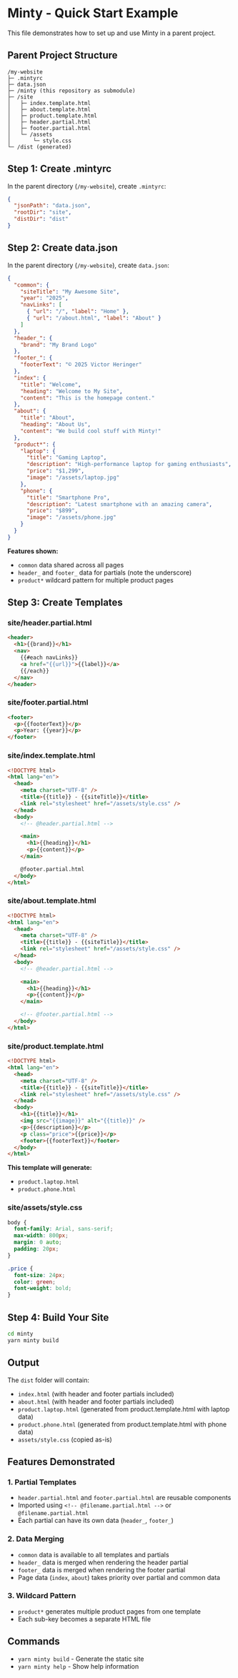 # Minty - Quick Start Example

This file demonstrates how to set up and use Minty in a parent project.

## Parent Project Structure

```
/my-website
├─ .mintyrc
├─ data.json
├─ /minty (this repository as submodule)
├─ /site
│   ├─ index.template.html
│   ├─ about.template.html
│   ├─ product.template.html
│   ├─ header.partial.html
│   ├─ footer.partial.html
│   └─ /assets
│       └─ style.css
└─ /dist (generated)
```

## Step 1: Create .mintyrc

In the parent directory (`/my-website`), create `.mintyrc`:

```json
{
  "jsonPath": "data.json",
  "rootDir": "site",
  "distDir": "dist"
}
```

## Step 2: Create data.json

In the parent directory (`/my-website`), create `data.json`:

```json
{
  "common": {
    "siteTitle": "My Awesome Site",
    "year": "2025",
    "navLinks": [
      { "url": "/", "label": "Home" },
      { "url": "/about.html", "label": "About" }
    ]
  },
  "header_": {
    "brand": "My Brand Logo"
  },
  "footer_": {
    "footerText": "© 2025 Victor Heringer"
  },
  "index": {
    "title": "Welcome",
    "heading": "Welcome to My Site",
    "content": "This is the homepage content."
  },
  "about": {
    "title": "About",
    "heading": "About Us",
    "content": "We build cool stuff with Minty!"
  },
  "product*": {
    "laptop": {
      "title": "Gaming Laptop",
      "description": "High-performance laptop for gaming enthusiasts",
      "price": "$1,299",
      "image": "/assets/laptop.jpg"
    },
    "phone": {
      "title": "Smartphone Pro",
      "description": "Latest smartphone with an amazing camera",
      "price": "$899",
      "image": "/assets/phone.jpg"
    }
  }
}
```

**Features shown:**

- `common` data shared across all pages
- `header_` and `footer_` data for partials (note the underscore)
- `product*` wildcard pattern for multiple product pages

## Step 3: Create Templates

### site/header.partial.html

```html
<header>
  <h1>{{brand}}</h1>
  <nav>
    {{#each navLinks}}
    <a href="{{url}}">{{label}}</a>
    {{/each}}
  </nav>
</header>
```

### site/footer.partial.html

```html
<footer>
  <p>{{footerText}}</p>
  <p>Year: {{year}}</p>
</footer>
```

### site/index.template.html

```html
<!DOCTYPE html>
<html lang="en">
  <head>
    <meta charset="UTF-8" />
    <title>{{title}} - {{siteTitle}}</title>
    <link rel="stylesheet" href="/assets/style.css" />
  </head>
  <body>
    <!-- @header.partial.html -->

    <main>
      <h1>{{heading}}</h1>
      <p>{{content}}</p>
    </main>

    @footer.partial.html
  </body>
</html>
```

### site/about.template.html

```html
<!DOCTYPE html>
<html lang="en">
  <head>
    <meta charset="UTF-8" />
    <title>{{title}} - {{siteTitle}}</title>
    <link rel="stylesheet" href="/assets/style.css" />
  </head>
  <body>
    <!-- @header.partial.html -->

    <main>
      <h1>{{heading}}</h1>
      <p>{{content}}</p>
    </main>

    <!-- @footer.partial.html -->
  </body>
</html>
```

### site/product.template.html

```html
<!DOCTYPE html>
<html lang="en">
  <head>
    <meta charset="UTF-8" />
    <title>{{title}} - {{siteTitle}}</title>
    <link rel="stylesheet" href="/assets/style.css" />
  </head>
  <body>
    <h1>{{title}}</h1>
    <img src="{{image}}" alt="{{title}}" />
    <p>{{description}}</p>
    <p class="price">{{price}}</p>
    <footer>{{footerText}}</footer>
  </body>
</html>
```

**This template will generate:**

- `product.laptop.html`
- `product.phone.html`

### site/assets/style.css

```css
body {
  font-family: Arial, sans-serif;
  max-width: 800px;
  margin: 0 auto;
  padding: 20px;
}

.price {
  font-size: 24px;
  color: green;
  font-weight: bold;
}
```

## Step 4: Build Your Site

```bash
cd minty
yarn minty build
```

## Output

The `dist` folder will contain:

- `index.html` (with header and footer partials included)
- `about.html` (with header and footer partials included)
- `product.laptop.html` (generated from product.template.html with laptop data)
- `product.phone.html` (generated from product.template.html with phone data)
- `assets/style.css` (copied as-is)

## Features Demonstrated

### 1. Partial Templates

- `header.partial.html` and `footer.partial.html` are reusable components
- Imported using `<!-- @filename.partial.html -->` or `@filename.partial.html`
- Each partial can have its own data (`header_`, `footer_`)

### 2. Data Merging

- `common` data is available to all templates and partials
- `header_` data is merged when rendering the header partial
- `footer_` data is merged when rendering the footer partial
- Page data (`index`, `about`) takes priority over partial and common data

### 3. Wildcard Pattern

- `product*` generates multiple product pages from one template
- Each sub-key becomes a separate HTML file

## Commands

- `yarn minty build` - Generate the static site
- `yarn minty help` - Show help information
